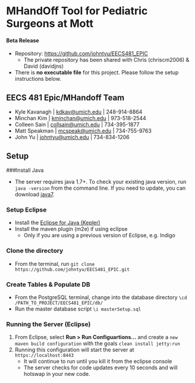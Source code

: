 # MHandOff Tool for Pediatric Surgeons at Mott

#### Beta Release
* Repository: https://github.com/johntyu/EECS481_EPIC
	* The private repository has been shared with Chris (chriscm2006) & David (davidjns)
* There is **no executable file** for this project. Please follow the setup instructions below.

## EECS 481 Epic/MHandoff Team
* Kyle Kavanagh | kdkav@umich.edu | 248-914-8864
* Minchan Kim | kminchan@umich.edu | 973-518-2544
* Colleen Sain | collsain@umich.edu | 734-395-1877
* Matt Speakman | mcspeak@umich.edu | 734-755-9763
* John Yu | johntyu@umich.edu | 734-834-1206

## Setup
###Install Java
* The server requires java 1.7+. To check your existing java version, run `java -version` from the command line.  If you need to update, you can download [java7](http://www.oracle.com/technetwork/java/javase/downloads/jdk7-downloads-1880260.html).

### Setup Eclipse
* Install the [Eclipse for Java (Kepler)](http://www.eclipse.org/kepler/)
* Install the maven plugin (m2e) if using eclipse
	* Only if you are using a previous version of Eclipse, e.g. Indigo

### Clone the directory
* From the terminal, run `git clone https://github.com/johntyu/EECS481_EPIC.git`


### Create Tables & Populate DB

* From the PostgreSQL terminal, change into the database directory `\cd /PATH_TO_PROJECT/EECS481_EPIC/db/`
* Run the master database script `\i masterSetup.sql`



### Running the Server (Eclipse)

1. From Eclipse, select **Run > Run Configuartions…** and create a `new maven build configuration` with the goals `clean install jetty:run` 
2. Running this configuration will start the server at `https://localhost:8443` 
	* It will continue to run until you kill it from the eclipse console
	* The server checks for code updates every 10 seconds and will hotswap in your new code.
